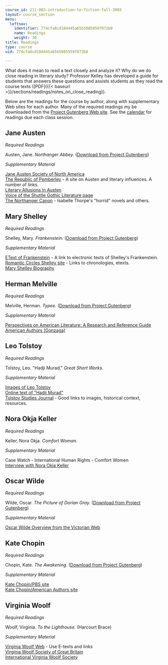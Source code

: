 ```yaml
---
course_id: 21l-003-introduction-to-fiction-fall-2003
layout: course_section
menu:
  leftnav:
    identifier: 774cfa8cd184445a65b5085959f072b8
    name: Readings
    weight: 30
title: Readings
type: course
uid: 774cfa8cd184445a65b5085959f072b8

---
```


What does it mean to read a text closely and analyze it? Why do we do close reading in literary study? Professor Kelley has developed a guide for students that answers these questions and assists students as they read the course texts ([PDF]({{< baseurl >}}/sections/readings/notes_on_close_reading)).

Below are the readings for the course by author, along with supplementary Web sites for each author. Many of the required readings my be downloaded from the [Project Gutenberg Web site](http://www.gutenberg.org/). See the [calendar](/courses/21l-003-introduction-to-fiction-spring-2002/sections/calendar) for readings due each class session.

Jane Austen
-----------

_Required Readings_

Austen, Jane. _Northanger Abbey._ ([Download from Project Gutenberg](http://www.gutenberg.org/browse/BIBREC/BR121.HTM))

_Supplementary Material_

[Jane Austen Society of North America](http://www.jasna.org/)  
[The Republic of Pemberley](http://austenprose.com/tag/the-republic-of-pemberley/) - A site on Austen and literary influences. A number of links.  
[Literary Allusions in Austen](http://www.pemberley.com/janeinfo/litallus.html)  
[Voice of the Shuttle Gothic Literature page](http://vos.ucsb.edu/browse.asp?id=2540)  
[The Northanger Canon](https://janeausteninvermont.wordpress.com/2008/08/07/the-northanger-canon-jane-austens-booklist/) - Isabelle Thorpe's "horrid" novels and others.

Mary Shelley
------------

_Required Readings_

Shelley, Mary. _Frankenstein_. ([Download from Project Gutenberg](http://www.gutenberg.org/browse/BIBREC/BR84.HTM))

_Supplementary Material_

[EText of Frankenstein](http://etext.virginia.edu/toc/modeng/public/SheFran.html) - A link to electronic texts of Shelley's Frankenstein.  
[Romantic Circles Shelley site](http://www.rc.umd.edu/reference/chronologies/shelcron/) - Links to chronologies, etexts.  
[Mary Shelley Biography](http://www.english.upenn.edu/)

Herman Melville
---------------

_Required Readings_

Melville, Herman. _Typee._ ([Download from Project Gutenberg](http://www.gutenberg.org/browse/BIBREC/BR1900.HTM))

_Supplementary Material_

[Perspectives on American Literature: A Research and Reference Guide](https://www.paulreuben.website/pal/table.html)  
[American Authors (Gonzaga)](http://public.wsu.edu/~campbelld/amlit/aufram.html)

Leo Tolstoy
-----------

_Required Readings_

Tolstoy, Leo. "Hadji Murad," _Great Short Works._

_Supplementary Material_

[Images of Leo Tolstoy](http://www.online-literature.com/tolstoy/hadji-murad/1/)  
[Online text of "Hadji Murad"](http://www.online-literature.com/tolstoy/hadji-murad/1/)  
[Tolstoy Studies Journal](http://sites.utoronto.ca/tolstoy/journal.html) - Good links to images, historical context, resources.

Nora Okja Keller
----------------

_Required Readings_

Keller, Nora Okja. _Comfort Woman._

_Supplementary Material_

Case Watch - International Human Rights - Comfort Women  
[Interview with Nora Okja Keller](http://www.identitytheory.com/people/birnbaum43.html)

Oscar Wilde
-----------

_Required Readings_

Wilde, Oscar. _The Picture of Dorian Gray._ ([Download from Project Gutenberg](http://www.gutenberg.org/browse/BIBREC/BR4078.HTM))

_Supplementary Material_

[Oscar Wilde Overview from the Victorian Web](http://www.victorianweb.org/authors/wilde/wildeov.html)

Kate Chopin
-----------

_Required Readings_

Chopin, Kate. _The Awakening._ ([Download from Project Gutenberg](http://www.gutenberg.org/browse/BIBREC/BR160.HTM))

_Supplementary Material_

[Kate Chopin/PBS site](http://www.pbs.org/katechopin/)  
[Kate Chopin/American Authors site](http://public.wsu.edu/~campbelld/amlit/chopin.htm)

Virginia Woolf
--------------

_Required Readings_

Woolf, Virginia. _To the Lighthouse._ (Harcourt Brace)

_Supplementary Material_

[Virginia Woolf Web](https://mantex.co.uk/virginia-woolf-web-links/) - Use E-texts and links  
[Virginia Woolf Society of Great Britain](http://www.virginiawoolfsociety.co.uk/)  
[International Virginia Woolf Society](http://www.utoronto.ca/IVWS/)
